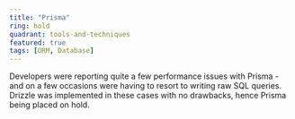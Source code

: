 ```yaml
---
title: "Prisma"
ring: hold
quadrant: tools-and-techniques
featured: true
tags: [ORM, Database]
---
```


Developers were reporting quite a few performance issues with Prisma - and on a few occasions were having to resort to writing raw SQL queries. Drizzle was implemented in these cases with no drawbacks, hence Prisma being placed on hold.
